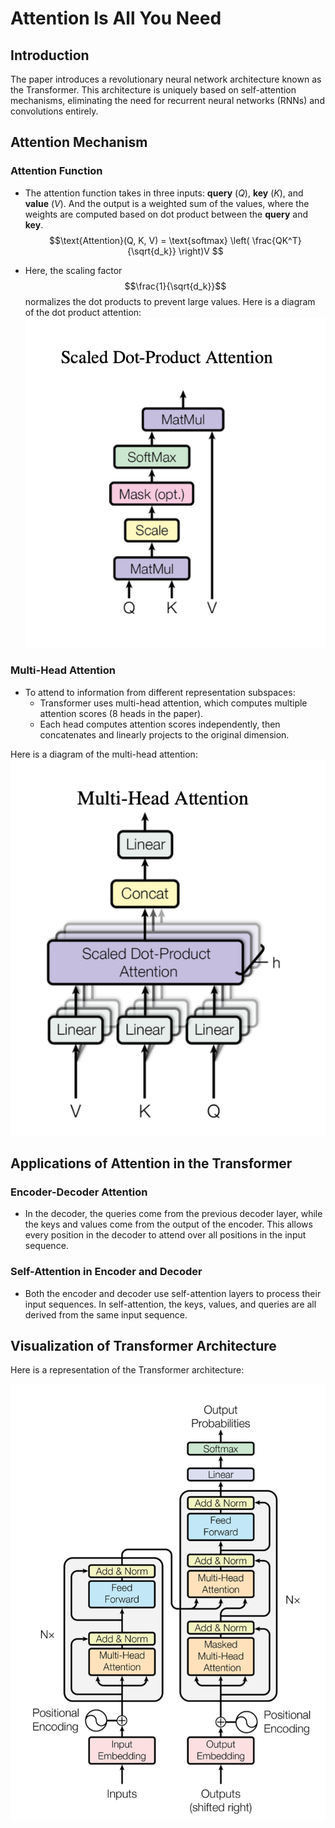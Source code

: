 # Attention Is All You Need

## Introduction

The paper introduces a revolutionary neural network architecture known as the Transformer. This architecture is uniquely based on self-attention mechanisms, eliminating the need for recurrent neural networks (RNNs) and convolutions entirely.

## Attention Mechanism

### Attention Function
- The attention function takes in three inputs: **query** ($Q$), **key** ($K$), and **value** ($V$). And the output is a weighted sum of the values, where the weights are computed based on dot product between the **query** and **key**. 
$$\text{Attention}(Q, K, V) = \text{softmax} \left( \frac{QK^T}{\sqrt{d_k}} \right)V
$$

- Here, the scaling factor $$\frac{1}{\sqrt{d_k}}$$ normalizes the dot products to prevent large values.
Here is a diagram of the dot product attention:
 ![](dot_product.png "Attention_Dot_Product")

### Multi-Head Attention
- To attend to information from different representation subspaces:
  - Transformer uses multi-head attention, which computes multiple attention scores (8 heads in the paper).
  - Each head computes attention scores independently, then concatenates and linearly projects to the original dimension.

Here is a diagram of the multi-head attention:
![](multi_head.png "multihead")

## Applications of Attention in the Transformer

### Encoder-Decoder Attention
- In the decoder, the queries come from the previous decoder layer, while the keys and values come from the output of the encoder. This allows every position in the decoder to attend over all positions in the input sequence.

### Self-Attention in Encoder and Decoder
- Both the encoder and decoder use self-attention layers to process their input sequences. In self-attention, the keys, values, and queries are all derived from the same input sequence.

## Visualization of Transformer Architecture

Here is a representation of the Transformer architecture:

![](transformer.png "Transformer")